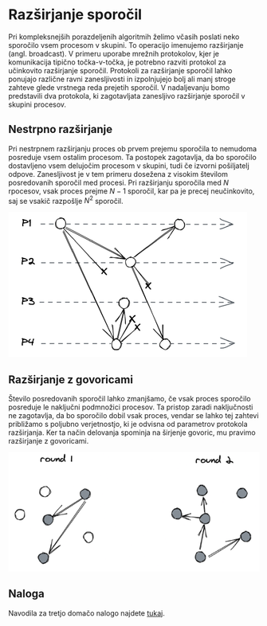 # Razširjanje sporočil

Pri kompleksnejših porazdeljenih algoritmih želimo včasih poslati neko sporočilo vsem procesom v skupini. To operacijo imenujemo razširjanje (angl. broadcast). V primeru uporabe mrežnih protokolov, kjer je komunikacija tipično točka-v-točka, je potrebno razviti protokol za učinkovito razširjanje sporočil. Protokoli za razširjanje sporočil lahko ponujajo različne ravni zanesljivosti in izpolnjujejo bolj ali manj stroge zahteve glede vrstnega reda prejetih sporočil. V nadaljevanju bomo predstavili dva protokola, ki zagotavljata zanesljivo razširjanje sporočil v skupini procesov.

## Nestrpno razširjanje
Pri nestrpnem razširjanju proces ob prvem prejemu sporočila to nemudoma posreduje vsem ostalim procesom. Ta postopek zagotavlja, da bo sporočilo dostavljeno vsem delujočim procesom v skupini, tudi če izvorni pošiljatelj odpove.  Zanesljivost je v tem primeru dosežena z visokim številom posredovanih sporočil med procesi. Pri razširjanju sporočila med $N$ rpocesov, vsak proces prejme $N-1$ sporočil, kar pa je precej neučinkovito, saj se vsakič razpošlje $N^2$ sporočil. 

![Nestrpno razširjanje](./razsiranje-nestrpno.png)

## Razširjanje z govoricami
Število posredovanih sporočil lahko zmanjšamo, če vsak proces sporočilo posreduje le naključni podmnožici procesov. Ta pristop zaradi naključnosti ne zagotavlja, da bo sporočilo dobil vsak proces, vendar se lahko tej zahtevi približamo s poljubno verjetnostjo, ki je odvisna od parametrov protokola razširjanja. Ker ta način delovanja spominja na širjenje govoric, mu pravimo razširjanje z govoricami.

![Razširjanje z govoricami](./razsiranje-govorice.png)

## Naloga

Navodila za tretjo domačo nalogo najdete [tukaj](../naloga-3/naloga-3.md).
